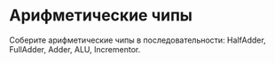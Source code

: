 # Арифметические чипы

Соберите арифметические чипы в последовательности: HalfAdder, FullAdder, Adder, ALU, Incrementor.
